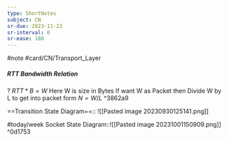 ```yaml
---
type: ShortNotes
subject: CN
sr-due: 2023-11-23
sr-interval: 6
sr-ease: 188
---
```

#note
#card/CN/Transport_Layer 


##### RTT Bandwidth Relation
?
$RTT* B = W$
Here W is size in Bytes
If want W as Packet then Divide W by L to get into packet form $N=W/L$
^3862a9 <!--SR:!2023-11-16,5,266-->


==Transition State Diagram==:: ![[Pasted image 20230930125141.png]] <!--SR:!2023-11-22,7,230-->


#today/week Socket State Diagram::![[Pasted image 20231001150909.png]] ^0d1753 <!--SR:!2023-11-12,6,250-->
